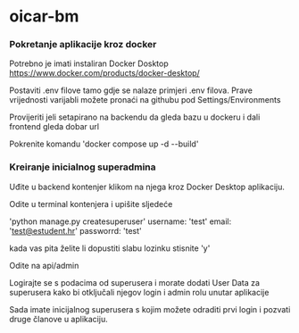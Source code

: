 # oicar-bm

### Pokretanje aplikacije kroz docker
Potrebno je imati instaliran Docker Dosktop https://www.docker.com/products/docker-desktop/ 

Postaviti .env filove tamo gdje se nalaze primjeri .env filova. Prave vrijednosti varijabli možete pronaći na githubu pod Settings/Environments

Provijeriti jeli setapirano na backendu da gleda bazu u dockeru i dali frontend gleda dobar url

Pokrenite komandu 'docker compose up -d --build'


### Kreiranje inicialnog superadmina

Uđite u backend kontenjer klikom na njega kroz Docker Desktop aplikaciju.

Odite u terminal kontenjera i upišite sljedeće

'python manage.py createsuperuser'
username: 'test'
email: 'test@estudent.hr'
passworrd: 'test'

kada vas pita želite li dopustiti slabu lozinku stisnite 'y'

Odite na api/admin

Logirajte se s podacima od superusera i morate dodati User Data za  superusera kako bi otključali njegov login i admin rolu unutar aplikacije

Sada imate inicijalnog  superusera s kojim možete odraditi prvi login i pozvati druge članove u aplikaciju.



